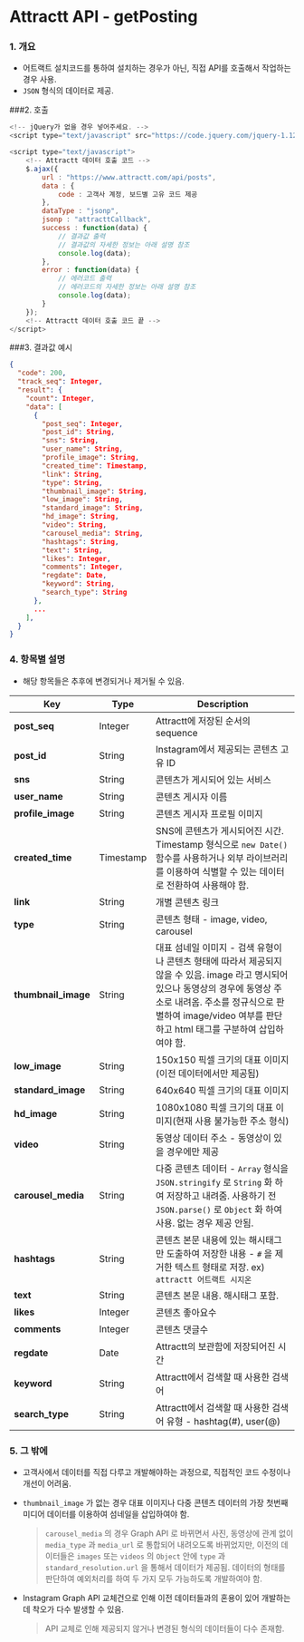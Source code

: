 # Attractt API - getPosting

### 1. 개요

- 어트랙트 설치코드를 통하여 설치하는 경우가 아닌, 직접 API를 호출해서 작업하는 경우 사용.
- `JSON` 형식의 데이터로 제공.



###2. 호출

```javascript
<!-- jQuery가 없을 경우 넣어주세요. -->
<script type="text/javascript" src="https://code.jquery.com/jquery-1.12.4.min.js"></script>

<script type="text/javascript">
	<!-- Attractt 데이터 호출 코드 -->
	$.ajax({
		url : "https://www.attractt.com/api/posts",
		data : {
            code : 고객사 계정, 보드별 고유 코드 제공
        },
		dataType : "jsonp",
		jsonp : "attracttCallback",
		success : function(data) {
            // 결과값 출력
            // 결과값의 자세한 정보는 아래 설명 참조
            console.log(data);
        },
		error : function(data) {
            // 에러코드 출력
            // 에러코드의 자세한 정보는 아래 설명 참조
            console.log(data);
        }
	});
	<!-- Attractt 데이터 호출 코드 끝 -->
</script>
```



###3. 결과값 예시

```json
{
  "code": 200,
  "track_seq": Integer,
  "result": {  
    "count": Integer,
    "data": [
      {
      	"post_seq": Integer,
        "post_id": String,
        "sns": String,
        "user_name": String,
        "profile_image": String,
        "created_time": Timestamp,
        "link": String,
        "type": String,
        "thumbnail_image": String,
        "low_image": String,
        "standard_image": String,
        "hd_image": String,
        "video": String,
        "carousel_media": String,
        "hashtags": String,
        "text": String,
        "likes": Integer,
        "comments": Integer,
        "regdate": Date,
        "keyword": String,
        "search_type": String
      },
      ...
    ],
  }
}
```



### 4. 항목별 설명

- 해당 항목들은 추후에 변경되거나 제거될 수 있음.

| Key                 | Type      | Description                                                  |
| ------------------- | --------- | ------------------------------------------------------------ |
| **post_seq**        | Integer   | Attractt에 저장된 순서의 sequence                            |
| **post_id**         | String    | Instagram에서 제공되는 콘텐츠 고유 ID                        |
| **sns**             | String    | 콘텐츠가 게시되어 있는 서비스                                |
| **user_name**       | String    | 콘텐츠 게시자 이름                                           |
| **profile_image**   | String    | 콘텐츠 게시자 프로필 이미지                                  |
| **created_time**    | Timestamp | SNS에 콘텐츠가 게시되어진 시간. Timestamp 형식으로 `new Date()` 함수를 사용하거나 외부 라이브러리를 이용하여 식별할 수 있는 데이터로 전환하여 사용해야 함. |
| **link**            | String    | 개별 콘텐츠 링크                                             |
| **type**            | String    | 콘텐츠 형태 - image, video, carousel                         |
| **thumbnail_image** | String    | 대표 섬네일 이미지 - 검색 유형이나 콘텐츠 형태에 따라서 제공되지 않을 수 있음. image 라고 명시되어 있으나 동영상의 경우에 동영상 주소로 내려옴. 주소를 정규식으로 판별하여 image/video 여부를 판단하고 html 태그를 구분하여 삽입하여야 함. |
| **low_image**       | String    | 150x150 픽셀 크기의 대표 이미지(이전 데이터에서만 제공됨)    |
| **standard_image**  | String    | 640x640 픽셀 크기의 대표 이미지                              |
| **hd_image**        | String    | 1080x1080 픽셀 크기의 대표 이미지(현재 사용 불가능한 주소 형식) |
| **video**           | String    | 동영상 데이터 주소 - 동영상이 있을 경우에만 제공             |
| **carousel_media**  | String    | 다중 콘텐츠 데이터 - `Array` 형식을 `JSON.stringify` 로 `String` 화 하여 저장하고 내려줌. 사용하기 전 `JSON.parse()` 로 `Object` 화 하여 사용. 없는 경우 제공 안됨. |
| **hashtags**        | String    | 콘텐츠 본문 내용에 있는 해시태그만 도출하여 저장한 내용 - `#` 을 제거한 텍스트 형태로 저장. ex) `attractt 어트랙트 시지온` |
| **text**            | String    | 콘텐츠 본문 내용. 해시태그 포함.                             |
| **likes**           | Integer   | 콘텐츠 좋아요수                                              |
| **comments**        | Integer   | 콘텐츠 댓글수                                                |
| **regdate**         | Date      | Attractt의 보관함에 저장되어진 시간                          |
| **keyword**         | String    | Attractt에서 검색할 때 사용한 검색어                         |
| **search_type**     | String    | Attractt에서 검색할 때 사용한 검색어 유형 - hashtag(#), user(@) |



### 5. 그 밖에

- 고객사에서 데이터를 직접 다루고 개발해야하는 과정으로, 직접적인 코드 수정이나 개선이 어려움.

- `thumbnail_image` 가 없는 경우 대표 이미지나 다중 콘텐츠 데이터의 가장 첫번째 미디어 데이터를 이용하여 섬네일을 삽입하여야 함.

  > `carousel_media` 의 경우 Graph API 로 바뀌면서 사진, 동영상에 관계 없이 `media_type` 과 `media_url` 로 통합되어 내려오도록 바뀌었지만, 이전의 데이터들은 `images` 또는 `videos` 의 `Object` 안에 `type` 과 `standard_resolution.url` 을 통해서 데이터가 제공됨. 데이터의 형태를 판단하여 예외처리를 하여 두 가지 모두 가능하도록 개발하여야 함. 

- Instagram Graph API 교체건으로 인해 이전 데이터들과의 혼용이 있어 개발하는데 착오가 다수 발생할 수 있음.

  > API 교체로 인해 제공되지 않거나 변경된 형식의 데이터들이 다수 존재함.